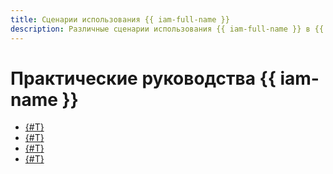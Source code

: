 ```yaml
---
title: Сценарии использования {{ iam-full-name }}
description: Различные сценарии использования {{ iam-full-name }} в {{ yandex-cloud }}.
---
```


# Практические руководства {{ iam-name }}

* [{#T}](static-key-in-lockbox/index.md)
* [{#T}](sa-oslogin-ansible.md)
* [{#T}](wlif-github-integration.md)
* [{#T}](wlif-gitlab-integration.md)